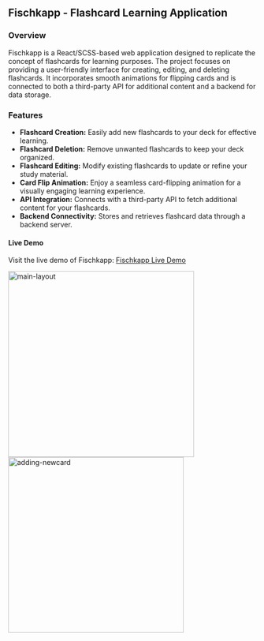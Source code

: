 

## Fischkapp - Flashcard Learning Application

### Overview

Fischkapp is a React/SCSS-based web application designed to replicate the concept of flashcards for learning purposes. The project focuses on providing a user-friendly interface for creating, editing, and deleting flashcards. It incorporates smooth animations for flipping cards and is connected to both a third-party API for additional content and a backend for data storage.

### Features

- **Flashcard Creation:** Easily add new flashcards to your deck for effective learning.
- **Flashcard Deletion:** Remove unwanted flashcards to keep your deck organized.
- **Flashcard Editing:** Modify existing flashcards to update or refine your study material.
- **Card Flip Animation:** Enjoy a seamless card-flipping animation for a visually engaging learning experience.
- **API Integration:** Connects with a third-party API to fetch additional content for your flashcards.
- **Backend Connectivity:** Stores and retrieves flashcard data through a backend server.

#### Live Demo

Visit the live demo of Fischkapp: [Fischkapp Live Demo](https://fischkapp.netlify.app/)

<img width="377" alt="main-layout" src="https://github.com/Adriann77/fischkapp/assets/60987859/419d2a82-8a09-4287-9782-a830d07fc9a7">
<img width="356" alt="adding-newcard" src="https://github.com/Adriann77/fischkapp/assets/60987859/ab71a5a2-8ed9-4dfa-a48b-14cc646346a9">

